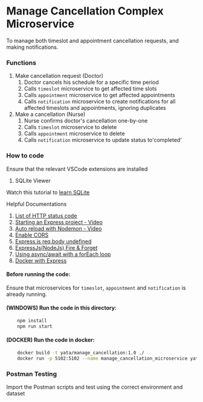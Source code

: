 # Manage Cancellation Complex Microservice

To manage both timeslot and appointment cancellation requests, and making notifications.

### Functions

1. Make cancellation request (Doctor)
    1. Doctor cancels his schedule for a specific time period
    2. Calls `timeslot` microservice to get affected time slots
    3. Calls `appointment` microservice to get affected appointments
    4. Calls `notification` microservice to create notifications for all affected timeslots and appointments, ignoring duplicates
2. Make a cancellation (Nurse)
    1. Nurse confirms doctor's cancellation one-by-one
    2. Calls `timeslot` microservice to delete
    3. Calls `appointment` microservice to delete
    4. Calls `notification` microservice to update status to'completed'

### How to code

Ensure that the relevant VSCode extensions are installed

1. SQLite Viewer

Watch this tutorial to [learn SQLite](https://www.youtube.com/watch?v=pd-0G0MigUA)

Helpful Documentations

1. [List of HTTP status code](https://en.wikipedia.org/wiki/List_of_HTTP_status_codes)
2. [Starting an Express project - Video](https://www.youtube.com/watch?v=Jcfo-j5y0rM)
3. [Auto reload with Nodemon - Video](https://www.youtube.com/watch?v=XgM_t9K_plw)
4. [Enable CORS](https://www.geeksforgeeks.org/how-to-allow-cors-in-express/)
5. [Express.js req.body undefined](https://stackoverflow.com/questions/9177049/express-js-req-body-undefined)
6. [ExpressJs(NodeJs) Fire & Forget](https://stackoverflow.com/questions/34716335/expressjsnodejs-fire-forget)
7. [Using async/await with a forEach loop](https://stackoverflow.com/questions/37576685/using-async-await-with-a-foreach-loop)
8. [Docker with Express](https://www.geeksforgeeks.org/how-to-dockerize-an-expressjs-app/)

#### Before running the code:

Ensure that microservices for `timeslot`, `appointment` and `notification` is already running.

#### (WINDOWS) Run the code in this directory:

```BASH
    npm install
    npm run start
```

#### (DOCKER) Run the code in docker:

```BASH
    docker build -t yata/manage_cancellation:1.0 ./
    docker run -p 5102:5102 --name manage_cancellation_microservice yata/manage_cancellation:1.0
```

### Postman Testing

Import the Postman scripts and test using the correct environment and dataset

